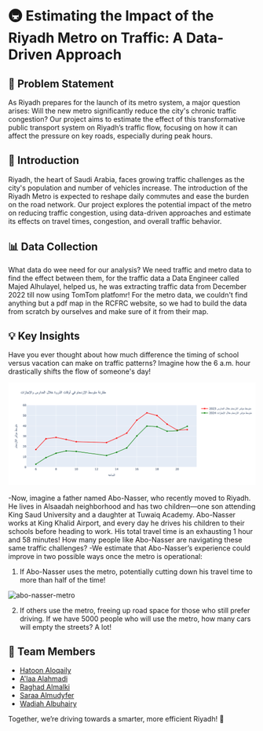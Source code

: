 # 🚇 Estimating the Impact of the Riyadh Metro on Traffic: A Data-Driven Approach

## 🚨 Problem Statement
As Riyadh prepares for the launch of its metro system, a major question arises: Will the new metro significantly reduce the city's chronic traffic congestion? Our project aims to estimate the effect of this transformative public transport system on Riyadh’s traffic flow, focusing on how it can affect the pressure on key roads, especially during peak hours.

## 🌟 Introduction
Riyadh, the heart of Saudi Arabia, faces growing traffic challenges as the city's population and number of vehicles increase. The introduction of the Riyadh Metro is expected to reshape daily commutes and ease the burden on the road network. Our project explores the potential impact of the metro on reducing traffic congestion, using data-driven approaches and estimate its effects on travel times, congestion, and overall traffic behavior.

## 📊 Data Collection
What data do wee need for our analysis? We need traffic and metro data to find the effect between them, for the traffic data a Data Engineer called Majed Alhulayel, helped us, he was extracting traffic data from December 2022 till now using TomTom platfomr! For the metro data, we couldn't find anything but a pdf map in the RCFRC website, so we had to build the data from scratch by ourselves and make sure of it from their map.  

## 💡 Key Insights
Have you ever thought about how much difference the timing of school versus vacation can make on traffic patterns? 
Imagine how the 6 a.m. hour drastically shifts the flow of someone's day!

<img src="traffic.png" alt="Traffic seasons analysis" width="800"/>

-Now, imagine a father named Abo-Nasser, who recently moved to Riyadh. He lives in Alsaadah neighborhood and has two children—one son attending King Saud University and a daughter at Tuwaiq Academy. Abo-Nasser works at King Khalid Airport, and every day he drives his children to their schools before heading to work. His total travel time is an exhausting 1 hour and 58 minutes! How many people like Abo-Nasser are navigating these same traffic challenges?
-We estimate that Abo-Nasser’s experience could improve in two possible ways once the metro is operational:
1. If Abo-Nasser uses the metro, potentially cutting down his travel time to more than half of the time!

 <img src="abo-nasser-metro.pmg" alt="abo-nasser-metro" width="800"/>
 
2. If others use the metro, freeing up road space for those who still prefer driving.
   If we have 5000 people who will use the metro, how many cars will empty the streets? A lot!



## 👥 Team Members
- [Hatoon Aloqaily](https://www.linkedin.com/in/hatoon-al-oqaily-73b808253?utm_source=share&utm_campaign=share_via&utm_content=profile&utm_medium=android_app)
- [A'laa Alahmadi]()
- [Raghad Almalki]()
- [Saraa Almudyfer](https://www.linkedin.com/in/sarraa-almudayfir-05918b265?utm_source=share&utm_campaign=share_via&utm_content=profile&utm_medium=ios_app)
- [Wadiah Albuhairy](https://www.linkedin.com/in/wadiah-al-buhairi-336306181?utm_source=share&utm_campaign=share_via&utm_content=profile&utm_medium=ios_app)

Together, we’re driving towards a smarter, more efficient Riyadh! 🚋
